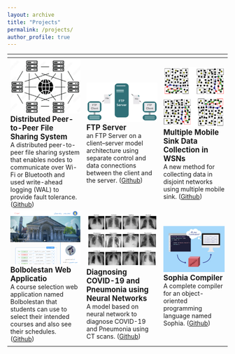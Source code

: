 ```yaml
---
layout: archive
title: "Projects"
permalink: /projects/
author_profile: true
---
```


| <span> | <span> | <span> |
|-------------------------|-------------------------|-------------------------|
| ![](/images/p1.png) <span style="font-size:larger;"><b> Distributed Peer-to-Peer File Sharing System </b><br></span> A distributed peer-to-peer file sharing system that enables nodes to communicate over Wi-Fi or Bluetooth and used write-ahead logging (WAL) to provide fault tolerance. ([Github](https://github.com/aminb7/Distributed-P2P-File-Sharing-System)) | ![](/images/p5.png) <span style="font-size:larger;"><b>FTP Server</b><br></span> an FTP Server on a client–server model architecture using separate control and data connections between the client and the server. ([Github](https://github.com/aminb7/FTP-Server)) | ![](/images/p6.png) <span style="font-size:larger;"><b>Multiple Mobile Sink Data Collection in WSNs</b><br></span> A new method for collecting data in disjoint networks using multiple mobile sink. ([Github](https://github.com/aminb7/Tuft-Multisink)) |
| ![](/images/p2.png) <span style="font-size:larger;"><b>Bolbolestan Web Applicatio</b><br></span> A course selection web application named Bolbolestan that students can use to select their intended courses and also see their schedules. ([Github](https://github.com/aminb7/Bolbolestan)) | ![](/images/p3.png) <span style="font-size:larger;"><b>Diagnosing COVID-19 and Pneumonia using Neural Networks</b><br></span> A model based on neural network to diagnose COVID-19 and Pneumonia using CT scans. ([Github](https://github.com/aminb7/COVID19-Penumonia-Diagnosis-Neural-Networks)) | ![](/images/p4.png) <span style="font-size:larger;"><b>Sophia Compiler</b><br></span> A complete compiler for an object-oriented programming language named Sophia. ([Github](https://github.com/aminb7/Sophia-Compiler))
| <span> | <span> | <span> |